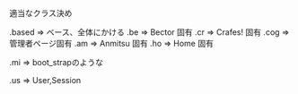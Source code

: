 適当なクラス決め


.based => ベース、全体にかける
.be => Bector 固有
.cr => Crafes! 固有
.cog => 管理者ページ固有
.am => Anmitsu 固有
.ho => Home 固有

.mi => boot_strapのような

.us => User,Session
